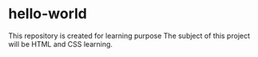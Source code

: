 # hello-world
This repository is created for learning purpose
The subject of this project will be HTML and CSS learning.
